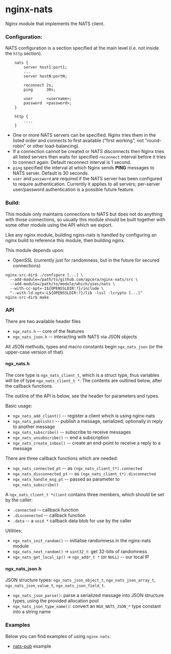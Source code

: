 nginx-nats
==========

Nginx module that implements the NATS client.

### Configuration:

NATS configuration is a section specified at the main level (i.e. not inside
the `http` section).

```nginx
    nats {
        server host1:port1;
        ...
        server hostN:portN;

        reconnect 2s;
        ping      30s;

        user      <username>;
        password  <password>;
    }

    http {
        ....
    }
```

* One or more NATS servers can be specified. Nginx tries them in the listed
  order and connects to first available ("first working", not "round-robin" or
  other load-balancing).
* If a connection cannot be created or NATS disconnects then Nginx tries all
  listed servers then waits for specified `reconnect` interval before it tries
  to connect again.  Default reconnect interval is 1 second.
* `ping` specified the interval at which Nginx sends __PING__ messages to NATS
  server.  Default is 30 seconds.
* `user` and `password` are required if the NATS server has been configured to
  require authentication.  Currently it applies to all servers; per-server
  user/password authentication is a possible future feature.

### Build:

This module only maintains connections to NATS but does not do anything with
those connections, so usually this module should be built together with some
other module using the API which we export.

Like any nginx module, building nginx-nats is handled by configuring an nginx
build to reference this module, then building nginx.

This module depends upon:

* OpenSSL (currently just for randomness, but in the future for secured
  connections)

```console
nginx-src-dir$ ./configure [...] \
  --add-module=/path/to/github.com/apcera/nginx-nats/src \
  --add-module=/path/to/module/which/uses/nats \
  --with-cc-opt=-I${OPENSSLDIR:?}/include \
  "--with-ld-opt=-L${OPENSSLDIR:?}/lib -lssl -lcrypto [...]"
nginx-src-dir$ make
```

### API

There are two available header files

* `ngx_nats.h` -- core of the features
* `ngx_nats_json.h` -- interacting with NATS via JSON objects

All JSON methods, types and macro constants begin `ngx_nats_json` (or the
upper-case version of that).

#### ngx\_nats.h

The core type is `ngx_nats_client_t`, which is a struct type, thus variables
will be of type `ngx_nats_client_t *`.  The contents are outlined below, after
the callback functions.

The outline of the API is below, see the header for parameters and types.

Basic usage:

* `ngx_nats_add_client()` -- register a client which is using nginx-nats
* `ngx_nats_publish()` -- publish a message, serialized; optionally in reply
  to another message
* `ngx_nats_subscribe()` -- subscribe to receive messages
* `ngx_nats_unsubscribe()` -- end a subscription
* `ngx_nats_create_inbox()` -- create an end-point to receive a reply to a
  message

There are three callback functions which are needed:

* `ngx_nats_connected_pt` -- as `(ngx_nats_client_t*).connected`
* `ngx_nats_disconnected_pt` -- as `(ngx_nats_client_t*).disconnected`
* `ngx_nats_handle_msg_pt` -- passed as parameter to `ngx_nats_subscribe()`

A `ngx_nats_client_t *client` contains three members, which should be set by
the caller:

* `.connected` -- callback function
* `.disconnected` -- callback function
* `.data` -- a `void *` callback data blob for use by the caller

Utilities:

* `ngx_nats_init_random()` -- initialise randomness in the nginx-nats module
* `ngx_nats_next_random()` → `uint32_t`: get 32-bits of randomness
* `ngx_nats_get_local_ip()` → `ngx_addr_t *` (or `NULL`) -- our local IP

#### ngx\_nats\_json.h

JSON structure types: `ngx_nats_json_object_t`, `ngx_nats_json_array_t`,
`ngx_nats_json_value_t`, `ngx_nats_json_field_t`.

* `ngx_nats_json_parse()`: parse a serialized message into JSON structure
  types, using the provided allocation pool
* `ngx_nats_json_type_name()`: convert an `NGX_NATS_JSON_*` type constant into
  a string name

### Examples

Below you can find examples of using `nginx-nats`:

- [nats-pub](examples/nats-pub) example
